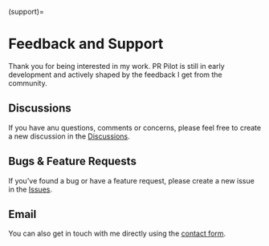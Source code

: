 (support)=
# Feedback and Support
Thank you for being interested in my work. PR Pilot is still in early development and actively shaped by
the feedback I get from the community.

## Discussions
If you have anu questions, comments or concerns, please feel free to create a new discussion in the [Discussions](https://github.com/PR-Pilot-AI/pr-pilot-public/discussions).

## Bugs & Feature Requests
If you've found a bug or have a feature request, please create a new issue in the [Issues](https://github.com/PR-Pilot-AI/pr-pilot-public/issues).

## Email
You can also get in touch with me directly using the [contact form](https://www.pr-pilot.ai/contact).
